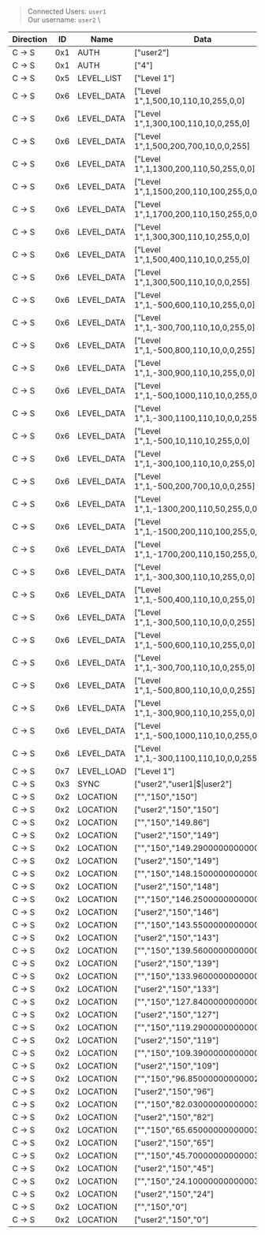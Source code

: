 > Connected Users: `user1` \
> Our username: `user2` \

| Direction | ID | Name | Data | Raw Bytes | 
| --- | --- | --- | --- | --- |
| C -> S | 0x1 | AUTH | ["user2"] | [1,1,117,115,101,114,50,0,255]
| C -> S | 0x1 | AUTH | ["4"] | [1,1,52,0]
| C -> S | 0x5 | LEVEL_LIST | ["Level 1"] | [5,1,76,101,118,101,108,32,49,0]
| C -> S | 0x6 | LEVEL_DATA | ["Level 1",1,500,10,110,10,255,0,0] | [6,1,76,101,118,101,108,32,49,0,2,1,1,2,0,2,1,3,1,0,2,1,1,11,0,2,1,1,111,0,2,1,1,11,0,2,1,2,6,0,2,1,1,1,0,2,1,1,1,0]
| C -> S | 0x6 | LEVEL_DATA | ["Level 1",1,300,100,110,10,0,255,0] | [6,1,76,101,118,101,108,32,49,0,2,1,1,2,0,2,1,2,51,0,2,1,1,101,0,2,1,1,111,0,2,1,1,11,0,2,1,1,1,0,2,1,2,6,0,2,1,1,1,0]
| C -> S | 0x6 | LEVEL_DATA | ["Level 1",1,500,200,700,10,0,0,255] | [6,1,76,101,118,101,108,32,49,0,2,1,1,2,0,2,1,3,1,0,2,1,1,201,0,2,1,3,201,0,2,1,1,11,0,2,1,1,1,0,2,1,1,1,0,2,1,2,6,0]
| C -> S | 0x6 | LEVEL_DATA | ["Level 1",1,1300,200,110,50,255,0,0] | [6,1,76,101,118,101,108,32,49,0,2,1,1,2,0,2,1,6,51,0,2,1,1,201,0,2,1,1,111,0,2,1,1,51,0,2,1,2,6,0,2,1,1,1,0,2,1,1,1,0]
| C -> S | 0x6 | LEVEL_DATA | ["Level 1",1,1500,200,110,100,255,0,0] | [6,1,76,101,118,101,108,32,49,0,2,1,1,2,0,2,1,7,1,0,2,1,1,201,0,2,1,1,111,0,2,1,1,101,0,2,1,2,6,0,2,1,1,1,0,2,1,1,1,0]
| C -> S | 0x6 | LEVEL_DATA | ["Level 1",1,1700,200,110,150,255,0,0] | [6,1,76,101,118,101,108,32,49,0,2,1,1,2,0,2,1,7,201,0,2,1,1,201,0,2,1,1,111,0,2,1,1,151,0,2,1,2,6,0,2,1,1,1,0,2,1,1,1,0]
| C -> S | 0x6 | LEVEL_DATA | ["Level 1",1,300,300,110,10,255,0,0] | [6,1,76,101,118,101,108,32,49,0,2,1,1,2,0,2,1,2,51,0,2,1,2,51,0,2,1,1,111,0,2,1,1,11,0,2,1,2,6,0,2,1,1,1,0,2,1,1,1,0]
| C -> S | 0x6 | LEVEL_DATA | ["Level 1",1,500,400,110,10,0,255,0] | [6,1,76,101,118,101,108,32,49,0,2,1,1,2,0,2,1,3,1,0,2,1,2,151,0,2,1,1,111,0,2,1,1,11,0,2,1,1,1,0,2,1,2,6,0,2,1,1,1,0]
| C -> S | 0x6 | LEVEL_DATA | ["Level 1",1,300,500,110,10,0,0,255] | [6,1,76,101,118,101,108,32,49,0,2,1,1,2,0,2,1,2,51,0,2,1,3,1,0,2,1,1,111,0,2,1,1,11,0,2,1,1,1,0,2,1,1,1,0,2,1,2,6,0]
| C -> S | 0x6 | LEVEL_DATA | ["Level 1",1,-500,600,110,10,255,0,0] | [6,1,76,101,118,101,108,32,49,0,2,1,1,2,0,2,2,3,1,0,2,1,3,101,0,2,1,1,111,0,2,1,1,11,0,2,1,2,6,0,2,1,1,1,0,2,1,1,1,0]
| C -> S | 0x6 | LEVEL_DATA | ["Level 1",1,-300,700,110,10,0,255,0] | [6,1,76,101,118,101,108,32,49,0,2,1,1,2,0,2,2,2,51,0,2,1,3,201,0,2,1,1,111,0,2,1,1,11,0,2,1,1,1,0,2,1,2,6,0,2,1,1,1,0]
| C -> S | 0x6 | LEVEL_DATA | ["Level 1",1,-500,800,110,10,0,0,255] | [6,1,76,101,118,101,108,32,49,0,2,1,1,2,0,2,2,3,1,0,2,1,4,51,0,2,1,1,111,0,2,1,1,11,0,2,1,1,1,0,2,1,1,1,0,2,1,2,6,0]
| C -> S | 0x6 | LEVEL_DATA | ["Level 1",1,-300,900,110,10,255,0,0] | [6,1,76,101,118,101,108,32,49,0,2,1,1,2,0,2,2,2,51,0,2,1,4,151,0,2,1,1,111,0,2,1,1,11,0,2,1,2,6,0,2,1,1,1,0,2,1,1,1,0]
| C -> S | 0x6 | LEVEL_DATA | ["Level 1",1,-500,1000,110,10,0,255,0] | [6,1,76,101,118,101,108,32,49,0,2,1,1,2,0,2,2,3,1,0,2,1,5,1,0,2,1,1,111,0,2,1,1,11,0,2,1,1,1,0,2,1,2,6,0,2,1,1,1,0]
| C -> S | 0x6 | LEVEL_DATA | ["Level 1",1,-300,1100,110,10,0,0,255] | [6,1,76,101,118,101,108,32,49,0,2,1,1,2,0,2,2,2,51,0,2,1,5,101,0,2,1,1,111,0,2,1,1,11,0,2,1,1,1,0,2,1,1,1,0,2,1,2,6,0]
| C -> S | 0x6 | LEVEL_DATA | ["Level 1",1,-500,10,110,10,255,0,0] | [6,1,76,101,118,101,108,32,49,0,2,1,1,2,0,2,2,3,1,0,2,1,1,11,0,2,1,1,111,0,2,1,1,11,0,2,1,2,6,0,2,1,1,1,0,2,1,1,1,0]
| C -> S | 0x6 | LEVEL_DATA | ["Level 1",1,-300,100,110,10,0,255,0] | [6,1,76,101,118,101,108,32,49,0,2,1,1,2,0,2,2,2,51,0,2,1,1,101,0,2,1,1,111,0,2,1,1,11,0,2,1,1,1,0,2,1,2,6,0,2,1,1,1,0]
| C -> S | 0x6 | LEVEL_DATA | ["Level 1",1,-500,200,700,10,0,0,255] | [6,1,76,101,118,101,108,32,49,0,2,1,1,2,0,2,2,3,1,0,2,1,1,201,0,2,1,3,201,0,2,1,1,11,0,2,1,1,1,0,2,1,1,1,0,2,1,2,6,0]
| C -> S | 0x6 | LEVEL_DATA | ["Level 1",1,-1300,200,110,50,255,0,0] | [6,1,76,101,118,101,108,32,49,0,2,1,1,2,0,2,2,6,51,0,2,1,1,201,0,2,1,1,111,0,2,1,1,51,0,2,1,2,6,0,2,1,1,1,0,2,1,1,1,0]
| C -> S | 0x6 | LEVEL_DATA | ["Level 1",1,-1500,200,110,100,255,0,0] | [6,1,76,101,118,101,108,32,49,0,2,1,1,2,0,2,2,7,1,0,2,1,1,201,0,2,1,1,111,0,2,1,1,101,0,2,1,2,6,0,2,1,1,1,0,2,1,1,1,0]
| C -> S | 0x6 | LEVEL_DATA | ["Level 1",1,-1700,200,110,150,255,0,0] | [6,1,76,101,118,101,108,32,49,0,2,1,1,2,0,2,2,7,201,0,2,1,1,201,0,2,1,1,111,0,2,1,1,151,0,2,1,2,6,0,2,1,1,1,0,2,1,1,1,0]
| C -> S | 0x6 | LEVEL_DATA | ["Level 1",1,-300,300,110,10,255,0,0] | [6,1,76,101,118,101,108,32,49,0,2,1,1,2,0,2,2,2,51,0,2,1,2,51,0,2,1,1,111,0,2,1,1,11,0,2,1,2,6,0,2,1,1,1,0,2,1,1,1,0]
| C -> S | 0x6 | LEVEL_DATA | ["Level 1",1,-500,400,110,10,0,255,0] | [6,1,76,101,118,101,108,32,49,0,2,1,1,2,0,2,2,3,1,0,2,1,2,151,0,2,1,1,111,0,2,1,1,11,0,2,1,1,1,0,2,1,2,6,0,2,1,1,1,0]
| C -> S | 0x6 | LEVEL_DATA | ["Level 1",1,-300,500,110,10,0,0,255] | [6,1,76,101,118,101,108,32,49,0,2,1,1,2,0,2,2,2,51,0,2,1,3,1,0,2,1,1,111,0,2,1,1,11,0,2,1,1,1,0,2,1,1,1,0,2,1,2,6,0]
| C -> S | 0x6 | LEVEL_DATA | ["Level 1",1,-500,600,110,10,255,0,0] | [6,1,76,101,118,101,108,32,49,0,2,1,1,2,0,2,2,3,1,0,2,1,3,101,0,2,1,1,111,0,2,1,1,11,0,2,1,2,6,0,2,1,1,1,0,2,1,1,1,0]
| C -> S | 0x6 | LEVEL_DATA | ["Level 1",1,-300,700,110,10,0,255,0] | [6,1,76,101,118,101,108,32,49,0,2,1,1,2,0,2,2,2,51,0,2,1,3,201,0,2,1,1,111,0,2,1,1,11,0,2,1,1,1,0,2,1,2,6,0,2,1,1,1,0]
| C -> S | 0x6 | LEVEL_DATA | ["Level 1",1,-500,800,110,10,0,0,255] | [6,1,76,101,118,101,108,32,49,0,2,1,1,2,0,2,2,3,1,0,2,1,4,51,0,2,1,1,111,0,2,1,1,11,0,2,1,1,1,0,2,1,1,1,0,2,1,2,6,0]
| C -> S | 0x6 | LEVEL_DATA | ["Level 1",1,-300,900,110,10,255,0,0] | [6,1,76,101,118,101,108,32,49,0,2,1,1,2,0,2,2,2,51,0,2,1,4,151,0,2,1,1,111,0,2,1,1,11,0,2,1,2,6,0,2,1,1,1,0,2,1,1,1,0]
| C -> S | 0x6 | LEVEL_DATA | ["Level 1",1,-500,1000,110,10,0,255,0] | [6,1,76,101,118,101,108,32,49,0,2,1,1,2,0,2,2,3,1,0,2,1,5,1,0,2,1,1,111,0,2,1,1,11,0,2,1,1,1,0,2,1,2,6,0,2,1,1,1,0]
| C -> S | 0x6 | LEVEL_DATA | ["Level 1",1,-300,1100,110,10,0,0,255] | [6,1,76,101,118,101,108,32,49,0,2,1,1,2,0,2,2,2,51,0,2,1,5,101,0,2,1,1,111,0,2,1,1,11,0,2,1,1,1,0,2,1,1,1,0,2,1,2,6,0]
| C -> S | 0x7 | LEVEL_LOAD | ["Level 1"] | [7,1,76,101,118,101,108,32,49,0]
| C -> S | 0x3 | SYNC | ["user2","user1\|$\|user2"] | [3,1,117,115,101,114,50,0,1,117,115,101,114,49,124,36,124,117,115,101,114,50,0]
| C -> S | 0x2 | LOCATION | ["","150","150"] | [2,1,0,1,49,53,48,0,1,49,53,48,0,255]
| C -> S | 0x2 | LOCATION | ["user2","150","150"] | [2,1,117,115,101,114,50,0,1,49,53,48,0,1,49,53,48,0]
| C -> S | 0x2 | LOCATION | ["","150","149.86"] | [2,1,0,1,49,53,48,0,1,49,52,57,46,56,54,0,255]
| C -> S | 0x2 | LOCATION | ["user2","150","149"] | [2,1,117,115,101,114,50,0,1,49,53,48,0,1,49,52,57,0]
| C -> S | 0x2 | LOCATION | ["","150","149.29000000000002"] | [2,1,0,1,49,53,48,0,1,49,52,57,46,50,57,48,48,48,48,48,48,48,48,48,48,48,50,0,255]
| C -> S | 0x2 | LOCATION | ["user2","150","149"] | [2,1,117,115,101,114,50,0,1,49,53,48,0,1,49,52,57,0]
| C -> S | 0x2 | LOCATION | ["","150","148.15000000000003"] | [2,1,0,1,49,53,48,0,1,49,52,56,46,49,53,48,48,48,48,48,48,48,48,48,48,48,51,0,255]
| C -> S | 0x2 | LOCATION | ["user2","150","148"] | [2,1,117,115,101,114,50,0,1,49,53,48,0,1,49,52,56,0]
| C -> S | 0x2 | LOCATION | ["","150","146.25000000000003"] | [2,1,0,1,49,53,48,0,1,49,52,54,46,50,53,48,48,48,48,48,48,48,48,48,48,48,51,0,255]
| C -> S | 0x2 | LOCATION | ["user2","150","146"] | [2,1,117,115,101,114,50,0,1,49,53,48,0,1,49,52,54,0]
| C -> S | 0x2 | LOCATION | ["","150","143.55000000000004"] | [2,1,0,1,49,53,48,0,1,49,52,51,46,53,53,48,48,48,48,48,48,48,48,48,48,48,52,0,255]
| C -> S | 0x2 | LOCATION | ["user2","150","143"] | [2,1,117,115,101,114,50,0,1,49,53,48,0,1,49,52,51,0]
| C -> S | 0x2 | LOCATION | ["","150","139.56000000000003"] | [2,1,0,1,49,53,48,0,1,49,51,57,46,53,54,48,48,48,48,48,48,48,48,48,48,48,51,0,255]
| C -> S | 0x2 | LOCATION | ["user2","150","139"] | [2,1,117,115,101,114,50,0,1,49,53,48,0,1,49,51,57,0]
| C -> S | 0x2 | LOCATION | ["","150","133.96000000000004"] | [2,1,0,1,49,53,48,0,1,49,51,51,46,57,54,48,48,48,48,48,48,48,48,48,48,48,52,0,255]
| C -> S | 0x2 | LOCATION | ["user2","150","133"] | [2,1,117,115,101,114,50,0,1,49,53,48,0,1,49,51,51,0]
| C -> S | 0x2 | LOCATION | ["","150","127.84000000000003"] | [2,1,0,1,49,53,48,0,1,49,50,55,46,56,52,48,48,48,48,48,48,48,48,48,48,48,51,0,255]
| C -> S | 0x2 | LOCATION | ["user2","150","127"] | [2,1,117,115,101,114,50,0,1,49,53,48,0,1,49,50,55,0]
| C -> S | 0x2 | LOCATION | ["","150","119.29000000000003"] | [2,1,0,1,49,53,48,0,1,49,49,57,46,50,57,48,48,48,48,48,48,48,48,48,48,48,51,0,255]
| C -> S | 0x2 | LOCATION | ["user2","150","119"] | [2,1,117,115,101,114,50,0,1,49,53,48,0,1,49,49,57,0]
| C -> S | 0x2 | LOCATION | ["","150","109.39000000000003"] | [2,1,0,1,49,53,48,0,1,49,48,57,46,51,57,48,48,48,48,48,48,48,48,48,48,48,51,0,255]
| C -> S | 0x2 | LOCATION | ["user2","150","109"] | [2,1,117,115,101,114,50,0,1,49,53,48,0,1,49,48,57,0]
| C -> S | 0x2 | LOCATION | ["","150","96.85000000000002"] | [2,1,0,1,49,53,48,0,1,57,54,46,56,53,48,48,48,48,48,48,48,48,48,48,48,50,0,255]
| C -> S | 0x2 | LOCATION | ["user2","150","96"] | [2,1,117,115,101,114,50,0,1,49,53,48,0,1,57,54,0]
| C -> S | 0x2 | LOCATION | ["","150","82.03000000000003"] | [2,1,0,1,49,53,48,0,1,56,50,46,48,51,48,48,48,48,48,48,48,48,48,48,48,51,0,255]
| C -> S | 0x2 | LOCATION | ["user2","150","82"] | [2,1,117,115,101,114,50,0,1,49,53,48,0,1,56,50,0]
| C -> S | 0x2 | LOCATION | ["","150","65.65000000000003"] | [2,1,0,1,49,53,48,0,1,54,53,46,54,53,48,48,48,48,48,48,48,48,48,48,48,51,0,255]
| C -> S | 0x2 | LOCATION | ["user2","150","65"] | [2,1,117,115,101,114,50,0,1,49,53,48,0,1,54,53,0]
| C -> S | 0x2 | LOCATION | ["","150","45.70000000000003"] | [2,1,0,1,49,53,48,0,1,52,53,46,55,48,48,48,48,48,48,48,48,48,48,48,48,51,0,255]
| C -> S | 0x2 | LOCATION | ["user2","150","45"] | [2,1,117,115,101,114,50,0,1,49,53,48,0,1,52,53,0]
| C -> S | 0x2 | LOCATION | ["","150","24.10000000000003"] | [2,1,0,1,49,53,48,0,1,50,52,46,49,48,48,48,48,48,48,48,48,48,48,48,48,51,0,255]
| C -> S | 0x2 | LOCATION | ["user2","150","24"] | [2,1,117,115,101,114,50,0,1,49,53,48,0,1,50,52,0]
| C -> S | 0x2 | LOCATION | ["","150","0"] | [2,1,0,1,49,53,48,0,1,48,0,255]
| C -> S | 0x2 | LOCATION | ["user2","150","0"] | [2,1,117,115,101,114,50,0,1,49,53,48,0,1,48,0]